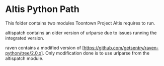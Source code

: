 # Altis Python Path

This folder contains two modules Toontown Project Altis requires to run.

altispatch contains an older version of urlparse due to issues running the
integrated version.

raven contains a modified version of
[https://github.com/getsentry/raven-python/tree/2.0.x]. Only modification done
is to use urlparse from the altispatch module.
